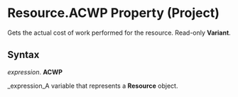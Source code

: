 
# Resource.ACWP Property (Project)

Gets the actual cost of work performed for the resource. Read-only  **Variant**.


## Syntax

 _expression_. **ACWP**

 _expression_A variable that represents a  **Resource** object.

